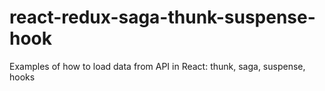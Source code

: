 # react-redux-saga-thunk-suspense-hook
Examples of how to load data from API in React: thunk, saga, suspense, hooks

